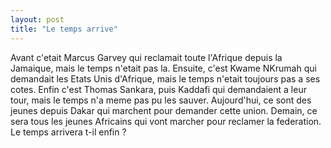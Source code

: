 ```yaml
---
layout: post
title: "Le temps arrive"
---
```


Avant c'etait Marcus Garvey qui reclamait toute l'Afrique depuis la Jamaique, mais le temps n'etait pas la. Ensuite, c'est Kwame NKrumah qui demandait les Etats Unis d'Afrique, mais le temps n'etait toujours pas a ses cotes. Enfin c'est Thomas Sankara, puis Kaddafi qui demandaient a leur tour, mais le temps n'a meme pas pu les sauver. Aujourd'hui, ce sont des jeunes depuis Dakar qui marchent pour demander cette union. Demain, ce sera tous les jeunes Africains qui vont marcher pour reclamer la federation. Le temps arrivera t-il enfin ? 
